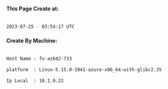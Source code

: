 
   
#### This Page Create at:

```bash

2023-07-25 - 03:54:17 UTC

```

#### Create By Machine:

```bash

Host Name : fv-az642-733

platform  : Linux-5.15.0-1041-azure-x86_64-with-glibc2.35

Ip Local  : 10.1.0.22

```

